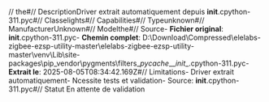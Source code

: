 // the#// DescriptionDriver extrait automatiquement depuis __init__.cpython-311.pyc#// Classelights#// Capabilities#// Typeunknown#// ManufacturerUnknown#// Modelthe#// Source- **Fichier original**: __init__.cpython-311.pyc- **Chemin complet**: D:\Download\Compressed\elelabs-zigbee-ezsp-utility-master\elelabs-zigbee-ezsp-utility-master\venv\Lib\site-packages\pip\_vendor\pygments\filters\__pycache__\__init__.cpython-311.pyc- **Extrait le**: 2025-08-05T08:34:42.169Z#// Limitations- Driver extrait automatiquement- Ncessite tests et validation- Source: __init__.cpython-311.pyc#// Statut En attente de validation